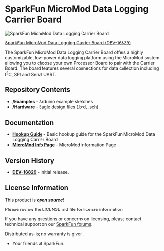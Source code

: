 SparkFun MicroMod Data Logging Carrier Board
========================================

![SparkFun MicroMod Data Logging Carrier Board](https://cdn.sparkfun.com/assets/parts/1/5/7/5/0/16829-SparkFun_MicroMod_Data_Logging_Carrier_Board-01A.jpg)

[SparkFun MicroMod Data Logging Carrier Board (DEV-16829)](https://www.sparkfun.com/products/16829)

The SparkFun MicroMod Data Logging Carrier Board offers a highly customizable, low-power data logging platform using the MicroMod system allowing you to choose your own Processor Board to pair with the Carrier Board. The board features several connections for data collection including I<sup>2</sup>C, SPI and Serial UART.

Repository Contents
-------------------

* **/Examples** - Arduino example sketches
* **/Hardware** - Eagle design files (.brd, .sch)

Documentation
--------------
* **[Hookup Guide](https://learn.sparkfun.com/tutorials/micromod-data-logging-carrier-board-hookup-guide)** - Basic hookup guide for the SparkFun MicroMod Data Logging Carrier Board
* **[MicroMod Info Page](https://ww.sparkfun.com/micromod)** - MicroMod Information Page

Version History
---------------
* **[DEV-16829](https://www.sparkfun.com/products/16829)** - Initial release.

License Information
-------------------

This product is _**open source**_! 

Please review the LICENSE.md file for license information. 

If you have any questions or concerns on licensing, please contact technical support on our [SparkFun forums](https://forum.sparkfun.com/viewforum.php?f=152).

Distributed as-is; no warranty is given.

- Your friends at SparkFun.
